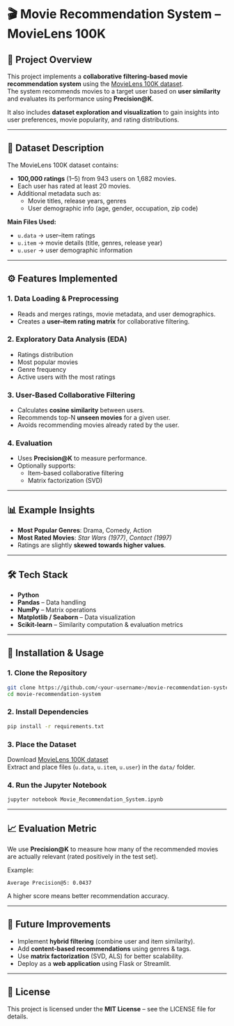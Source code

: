 # 🎬 Movie Recommendation System – MovieLens 100K

## 📌 Project Overview
This project implements a **collaborative filtering-based movie recommendation system** using the [MovieLens 100K dataset](https://grouplens.org/datasets/movielens/100k/).  
The system recommends movies to a target user based on **user similarity** and evaluates its performance using **Precision@K**.

It also includes **dataset exploration and visualization** to gain insights into user preferences, movie popularity, and rating distributions.

---

## 📂 Dataset Description
The MovieLens 100K dataset contains:
- **100,000 ratings** (1–5) from 943 users on 1,682 movies.
- Each user has rated at least 20 movies.
- Additional metadata such as:
  - Movie titles, release years, genres
  - User demographic info (age, gender, occupation, zip code)

**Main Files Used:**
- `u.data` → user–item ratings
- `u.item` → movie details (title, genres, release year)
- `u.user` → user demographic information

---

## ⚙️ Features Implemented
### 1. **Data Loading & Preprocessing**
- Reads and merges ratings, movie metadata, and user demographics.
- Creates a **user–item rating matrix** for collaborative filtering.

### 2. **Exploratory Data Analysis (EDA)**
- Ratings distribution
- Most popular movies
- Genre frequency
- Active users with the most ratings

### 3. **User-Based Collaborative Filtering**
- Calculates **cosine similarity** between users.
- Recommends top-N **unseen movies** for a given user.
- Avoids recommending movies already rated by the user.

### 4. **Evaluation**
- Uses **Precision@K** to measure performance.
- Optionally supports:
  - Item-based collaborative filtering
  - Matrix factorization (SVD)

---

## 📊 Example Insights
- **Most Popular Genres**: Drama, Comedy, Action
- **Most Rated Movies**: *Star Wars (1977)*, *Contact (1997)*
- Ratings are slightly **skewed towards higher values**.

---

## 🛠 Tech Stack
- **Python**
- **Pandas** – Data handling
- **NumPy** – Matrix operations
- **Matplotlib / Seaborn** – Data visualization
- **Scikit-learn** – Similarity computation & evaluation metrics

---

## 🚀 Installation & Usage
### 1. Clone the Repository
```bash
git clone https://github.com/<your-username>/movie-recommendation-system.git
cd movie-recommendation-system
```

### 2. Install Dependencies
```bash
pip install -r requirements.txt
```

### 3. Place the Dataset
Download [MovieLens 100K dataset](https://grouplens.org/datasets/movielens/100k/)  
Extract and place files (`u.data`, `u.item`, `u.user`) in the `data/` folder.

### 4. Run the Jupyter Notebook
```bash
jupyter notebook Movie_Recommendation_System.ipynb
```

---

## 📈 Evaluation Metric
We use **Precision@K** to measure how many of the recommended movies are actually relevant (rated positively in the test set).

Example:
```
Average Precision@5: 0.0437
```
A higher score means better recommendation accuracy.

---

## 🔮 Future Improvements
- Implement **hybrid filtering** (combine user and item similarity).
- Add **content-based recommendations** using genres & tags.
- Use **matrix factorization** (SVD, ALS) for better scalability.
- Deploy as a **web application** using Flask or Streamlit.

---

## 📜 License
This project is licensed under the **MIT License** – see the LICENSE file for details.
